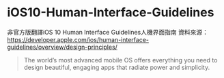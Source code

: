 # iOS10-Human-Interface-Guidelines

非官方版翻譯iOS 10 Human Interface Guidelines人機界面指南 資料來源：[https:\/\/developer.apple.com\/ios\/human-interface-guidelines\/overview\/design-principles\/](https://developer.apple.com/ios/human-interface-guidelines/overview/design-principles/)

> The world’s most advanced mobile OS offers everything you need to design beautiful, engaging apps that radiate power and simplicity.

